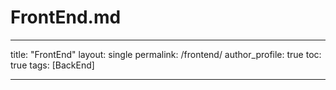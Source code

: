 # FrontEnd.md

---

title: "FrontEnd"
layout: single
permalink: /frontend/
author_profile: true
toc: true
tags: [BackEnd]

---
